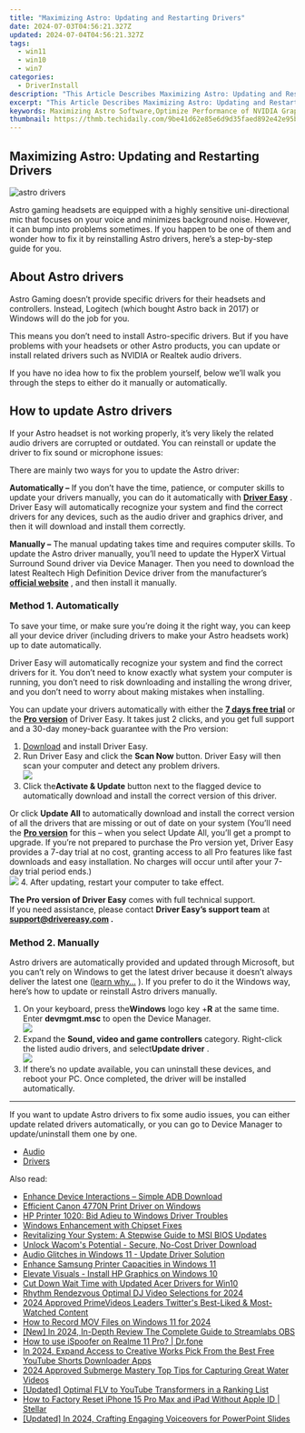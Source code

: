 ```yaml
---
title: "Maximizing Astro: Updating and Restarting Drivers"
date: 2024-07-03T04:56:21.327Z
updated: 2024-07-04T04:56:21.327Z
tags:
  - win11
  - win10
  - win7
categories:
  - DriverInstall
description: "This Article Describes Maximizing Astro: Updating and Restarting Drivers"
excerpt: "This Article Describes Maximizing Astro: Updating and Restarting Drivers"
keywords: Maximizing Astro Software,Optimize Performance of NVIDIA Graphics Driver,Update GPU Drivers for Faster Gaming Experience,Guide to Restarting Device Drivers on Windows 10,Best Practices for Installing Latest Display Drivers,How to Efficiently Update System Drivers,Troubleshooting Techniques for Hardware Driver Issues
thumbnail: https://thmb.techidaily.com/9be41d62e85e6d9d35faed892e42e95be3740ff6798e8e9db724143c55700cdb.png
---
```


## Maximizing Astro: Updating and Restarting Drivers

![astro drivers](https://images.drivereasy.com/wp-content/uploads/2022/01/og-fallback.jpeg)

 Astro gaming headsets are equipped with a highly sensitive uni-directional mic that focuses on your voice and minimizes background noise. However, it can bump into problems sometimes. If you happen to be one of them and wonder how to fix it by reinstalling Astro drivers, here’s a step-by-step guide for you.

## About Astro drivers

 Astro Gaming doesn’t provide specific drivers for their headsets and controllers. Instead, Logitech (which bought Astro back in 2017) or Windows will do the job for you.

 This means you don’t need to install Astro-specific drivers. But if you have problems with your headsets or other Astro products, you can update or install related drivers such as NVIDIA or Realtek audio drivers.

 If you have no idea how to fix the problem yourself, below we’ll walk you through the steps to either do it manually or automatically.

## How to update Astro drivers

 If your Astro headset is not working properly, it’s very likely the related audio drivers are corrupted or outdated. You can reinstall or update the driver to fix sound or microphone issues:

There are mainly two ways for you to update the Astro driver:

**Automatically –**  If you don’t have the time, patience, or computer skills to update your drivers manually, you can do it automatically with **[Driver Easy](https://tools.techidaily.com/drivereasy/download/)**  . Driver Easy will automatically recognize your system and find the correct drivers for any devices, such as the audio driver and graphics driver, and then it will download and install them correctly.

**Manually –** The manual updating takes time and requires computer skills. To update the Astro driver manually, you’ll need to update the HyperX Virtual Surround Sound driver via Device Manager. Then you need to download the latest Realtech High Definition Device driver from the manufacturer’s **[official website](https://www.realtek.com/en/downloads)**  , and then install it manually.

### Method 1\. Automatically

 To save your time, or make sure you’re doing it the right way, you can keep all your device driver (including drivers to make your Astro headsets work) up to date automatically.

 Driver Easy will automatically recognize your system and find the correct drivers for it. You don’t need to know exactly what system your computer is running, you don’t need to risk downloading and installing the wrong driver, and you don’t need to worry about making mistakes when installing.

 You can update your drivers automatically with either the [**7 days free trial**](https://tools.techidaily.com/drivereasy/download/) or the [**Pro version**](https://tools.techidaily.com/drivereasy/download/) of Driver Easy. It takes just 2 clicks, and you get full support and a 30-day money-back guarantee with the Pro version:

1. [Download](https://tools.techidaily.com/drivereasy/download/) and install Driver Easy.
2. Run Driver Easy and click the **Scan Now** button. Driver Easy will then scan your computer and detect any problem drivers.  
![](https://www.drivereasy.com/wp-content/uploads/2020/10/6_0_scan-now.jpg)
3. Click the**Activate & Update** button next to the flagged device to automatically download and install the correct version of this driver.  

 Or click **Update All** to automatically download and install the correct version of all the drivers that are missing or out of date on your system (You’ll need the **[Pro version](https://tools.techidaily.com/drivereasy/download/)**  for this – when you select Update All, you’ll get a prompt to upgrade. If you’re not prepared to purchase the Pro version yet, Driver Easy provides a 7-day trial at no cost, granting access to all Pro features like fast downloads and easy installation. No charges will occur until after your 7-day trial period ends.)  
![](https://www.drivereasy.com/wp-content/uploads/2022/01/logitech-gaming-headset-realtek-audio.png)
4. After updating, restart your computer to take effect.

**The Pro version of Driver Easy** comes with full technical support.  
 If you need assistance, please contact **Driver Easy’s support team** at **[support@drivereasy.com](mailto:support@drivereasy.com) .**

### Method 2\. Manually

 Astro drivers are automatically provided and updated through Microsoft, but you can’t rely on Windows to get the latest driver because it doesn’t always deliver the latest one ([learn why…](https://tools.techidaily.com/drivereasy/download/) ). If you prefer to do it the Windows way, here’s how to update or reinstall Astro drivers manually.

1. On your keyboard, press the**Windows** logo key +**R** at the same time. Enter **devmgmt.msc** to open the Device Manager.  
![](https://www.drivereasy.com/wp-content/uploads/2019/12/device-manager.png)
2. Expand the **Sound, video and game controllers**  category. Right-click the listed audio drivers, and select**Update driver** .  
![](https://www.drivereasy.com/wp-content/uploads/2022/01/image-2.png)
3. If there’s no update available, you can uninstall these devices, and reboot your PC. Once completed, the driver will be installed automatically.

---

 If you want to update Astro drivers to fix some audio issues, you can either update related drivers automatically, or you can go to Device Manager to update/uninstall them one by one.

* [Audio](https://store.drivereasy.com/order/cart.php?PRODS=4731822&QTY=1&AFFILIATE=108875)
* [Drivers](https://tools.techidaily.com/drivereasy/download/)

<ins class="adsbygoogle"
     style="display:block"
     data-ad-format="autorelaxed"
     data-ad-client="ca-pub-7571918770474297"
     data-ad-slot="1223367746"></ins>



<ins class="adsbygoogle"
     style="display:block"
     data-ad-client="ca-pub-7571918770474297"
     data-ad-slot="8358498916"
     data-ad-format="auto"
     data-full-width-responsive="true"></ins>

<span class="atpl-alsoreadstyle">Also read:</span>
<div><ul>
<li><a href="https://driver-install.techidaily.com/enhance-device-interactions-simple-adb-download/"><u>Enhance Device Interactions – Simple ADB Download</u></a></li>
<li><a href="https://driver-install.techidaily.com/efficient-canon-4770n-print-driver-on-windows/"><u>Efficient Canon 4770N Print Driver on Windows</u></a></li>
<li><a href="https://driver-install.techidaily.com/hp-printer-1020-bid-adieu-to-windows-driver-troubles/"><u>HP Printer 1020: Bid Adieu to Windows Driver Troubles</u></a></li>
<li><a href="https://driver-install.techidaily.com/windows-enhancement-with-chipset-fixes/"><u>Windows Enhancement with Chipset Fixes</u></a></li>
<li><a href="https://driver-install.techidaily.com/revitalizing-your-system-a-stepwise-guide-to-msi-bios-updates/"><u>Revitalizing Your System: A Stepwise Guide to MSI BIOS Updates</u></a></li>
<li><a href="https://driver-install.techidaily.com/unlock-wacoms-potential-secure-no-cost-driver-download/"><u>Unlock Wacom's Potential - Secure, No-Cost Driver Download</u></a></li>
<li><a href="https://driver-install.techidaily.com/audio-glitches-in-windows-11-update-driver-solution/"><u>Audio Glitches in Windows 11 - Update Driver Solution</u></a></li>
<li><a href="https://driver-install.techidaily.com/enhance-samsung-printer-capacities-in-windows-11/"><u>Enhance Samsung Printer Capacities in Windows 11</u></a></li>
<li><a href="https://driver-install.techidaily.com/elevate-visuals-install-hp-graphics-on-windows-10/"><u>Elevate Visuals - Install HP Graphics on Windows 10</u></a></li>
<li><a href="https://driver-install.techidaily.com/cut-down-wait-time-with-updated-acer-drivers-for-win10/"><u>Cut Down Wait Time with Updated Acer Drivers for Win10</u></a></li>
<li><a href="https://facebook-video-share.techidaily.com/rhythm-rendezvous-optimal-dj-video-selections-for-2024/"><u>Rhythm Rendezvous  Optimal DJ Video Selections for 2024</u></a></li>
<li><a href="https://twitter-clips.techidaily.com/2024-approved-primevideos-leaders-twitters-best-liked-and-most-watched-content/"><u>2024 Approved  PrimeVideos Leaders  Twitter's Best-Liked & Most-Watched Content</u></a></li>
<li><a href="https://screen-mirroring-recording.techidaily.com/how-to-record-mov-files-on-windows-11-for-2024/"><u>How to Record MOV Files on Windows 11 for 2024</u></a></li>
<li><a href="https://screen-activity-recording.techidaily.com/new-in-2024-in-depth-review-the-complete-guide-to-streamlabs-obs/"><u>[New] In 2024, In-Depth Review  The Complete Guide to Streamlabs OBS</u></a></li>
<li><a href="https://pokemon-go-android.techidaily.com/how-to-use-ispoofer-on-realme-11-pro-drfone-by-drfone-virtual-android/"><u>How to use iSpoofer on Realme 11 Pro? | Dr.fone</u></a></li>
<li><a href="https://youtube-help.techidaily.com/in-2024-expand-access-to-creative-works-pick-from-the-best-free-youtube-shorts-downloader-apps/"><u>In 2024, Expand Access to Creative Works  Pick From the Best Free YouTube Shorts Downloader Apps</u></a></li>
<li><a href="https://some-skills.techidaily.com/2024-approved-submerge-mastery-top-tips-for-capturing-great-water-videos/"><u>2024 Approved  Submerge Mastery  Top Tips for Capturing Great Water Videos</u></a></li>
<li><a href="https://facebook-record-videos.techidaily.com/updated-optimal-flv-to-youtube-transformers-in-a-ranking-list/"><u>[Updated] Optimal FLV to YouTube Transformers in a Ranking List</u></a></li>
<li><a href="https://blog-min.techidaily.com/how-to-factory-reset-iphone-15-pro-max-and-ipad-without-apple-id-stellar-by-stellar-data-recovery-ios-iphone-data-recovery/"><u>How to Factory Reset iPhone 15 Pro Max and iPad Without Apple ID | Stellar</u></a></li>
<li><a href="https://screen-recording.techidaily.com/updated-in-2024-crafting-engaging-voiceovers-for-powerpoint-slides/"><u>[Updated] In 2024, Crafting Engaging Voiceovers for PowerPoint Slides</u></a></li>
</ul></div>
